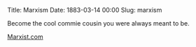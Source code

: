 Title: Marxism
Date: 1883-03-14 00:00
Slug: marxism

Become the cool commie cousin you were always meant to be.

[Marxist.com](https://www.marxist.com/)